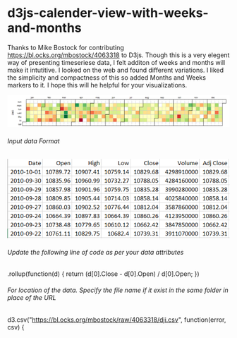 # d3js-calender-view-with-weeks-and-months

Thanks to Mike Bostock for contributing https://bl.ocks.org/mbostock/4063318 to D3js. Though this is a very elegent way of presenting timeseriese data, I felt additon of weeks and months will make it intutitive. I looked on the web and found different variations. I liked the simplicity and compactness of this so added Months and Weeks markers to it. I hope this will he helpful for your visualizations.


![alt text](https://github.com/gsnaveen/d3js-calendar-view-with-weeks-and-months/blob/master/calendar.png "Check Wiki")

###### Input data Format
![alt text](https://github.com/gsnaveen/d3js-calendar-view-with-weeks-and-months/blob/master/calendarInputData.png "Check Wiki")


###### Update the following line of code as per your data attributes
.rollup(function(d) { return (d[0].Close - d[0].Open) / d[0].Open; })

###### For location of the data. Specify the file name if it exist in the same folder in place of the URL
d3.csv("https://bl.ocks.org/mbostock/raw/4063318/dji.csv", function(error, csv) {

